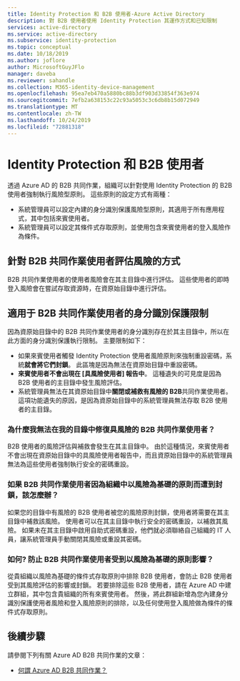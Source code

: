 ```yaml
---
title: Identity Protection 和 B2B 使用者-Azure Active Directory
description: 對 B2B 使用者使用 Identity Protection 其運作方式和已知限制
services: active-directory
ms.service: active-directory
ms.subservice: identity-protection
ms.topic: conceptual
ms.date: 10/18/2019
ms.author: joflore
author: MicrosoftGuyJFlo
manager: daveba
ms.reviewer: sahandle
ms.collection: M365-identity-device-management
ms.openlocfilehash: 95ea7eb470a5880bc88b3df903d33854f363e974
ms.sourcegitcommit: 7efb2a638153c22c93a5053c3c6db8b15d072949
ms.translationtype: MT
ms.contentlocale: zh-TW
ms.lasthandoff: 10/24/2019
ms.locfileid: "72881318"
---
```

# <a name="identity-protection-and-b2b-users"></a>Identity Protection 和 B2B 使用者

透過 Azure AD 的 B2B 共同作業，組織可以針對使用 Identity Protection 的 B2B 使用者強制執行風險型原則。 這些原則的設定方式有兩種：

- 系統管理員可以設定內建的身分識別保護風險型原則，其適用于所有應用程式，其中包括來賓使用者。
- 系統管理員可以設定其條件式存取原則，並使用包含來賓使用者的登入風險作為條件。

## <a name="how-is-risk-evaluated-for-b2b-collaboration-users"></a>針對 B2B 共同作業使用者評估風險的方式

B2B 共同作業使用者的使用者風險會在其主目錄中進行評估。 這些使用者的即時登入風險會在嘗試存取資源時，在資原始目錄中進行評估。

## <a name="limitations-of-identity-protection-for-b2b-collaboration-users"></a>適用于 B2B 共同作業使用者的身分識別保護限制

因為資原始目錄中的 B2B 共同作業使用者的身分識別存在於其主目錄中，所以在此方面的身分識別保護執行限制。 主要限制如下：

- 如果來賓使用者觸發 Identity Protection 使用者風險原則來強制重設密碼，系統**就會將它們封鎖**。 此區塊是因為無法在資原始目錄中重設密碼。
- **來賓使用者不會出現在 [具風險使用者] 報告中**。 這種遺失的可見度是因為 B2B 使用者的主目錄中發生風險評估。
- 系統管理員無法在其資原始目錄中**關閉或補救有風險的 B2B**共同作業使用者。 這項功能遺失的原因，是因為資原始目錄中的系統管理員無法存取 B2B 使用者的主目錄。

### <a name="why-cant-i-remediate-risky-b2b-collaboration-users-in-my-directory"></a>為什麼我無法在我的目錄中修復具風險的 B2B 共同作業使用者？

B2B 使用者的風險評估與補救會發生在其主目錄中。 由於這種情況，來賓使用者不會出現在資原始目錄中的具風險使用者報告中，而且資原始目錄中的系統管理員無法為這些使用者強制執行安全的密碼重設。

### <a name="what-do-i-do-if-a-b2b-collaboration-user-was-blocked-due-to-a-risk-based-policy-in-my-organization"></a>如果 B2B 共同作業使用者因為組織中以風險為基礎的原則而遭到封鎖，該怎麼辦？

如果您的目錄中有風險的 B2B 使用者被您的風險原則封鎖，使用者將需要在其主目錄中補救該風險。 使用者可以在其主目錄中執行安全的密碼重設，以補救其風險。 如果未在其主目錄中啟用自助式密碼重設，他們就必須聯絡自己組織的 IT 人員，讓系統管理員手動關閉其風險或重設其密碼。

### <a name="how-do-i-prevent-b2b-collaboration-users-from-being-impacted-by-risk-based-policies"></a>如何? 防止 B2B 共同作業使用者受到以風險為基礎的原則影響？

從貴組織以風險為基礎的條件式存取原則中排除 B2B 使用者，會防止 B2B 使用者受到其風險評估的影響或封鎖。 若要排除這些 B2B 使用者，請在 Azure AD 中建立群組，其中包含貴組織的所有來賓使用者。 然後，將此群組新增為您內建身分識別保護使用者風險和登入風險原則的排除，以及任何使用登入風險做為條件的條件式存取原則。

## <a name="next-steps"></a>後續步驟

請參閱下列有關 Azure AD B2B 共同作業的文章：

- [何謂 Azure AD B2B 共同作業？](../b2b/what-is-b2b.md)
